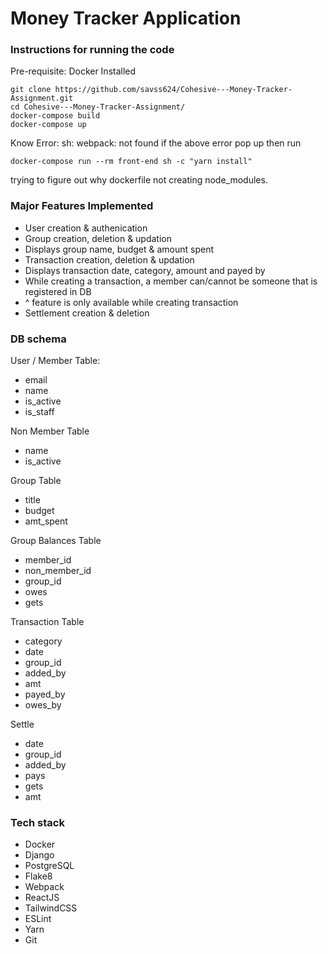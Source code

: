 # Money Tracker Application

### Instructions for running the code

Pre-requisite: Docker Installed

```
git clone https://github.com/savss624/Cohesive---Money-Tracker-Assignment.git
cd Cohesive---Money-Tracker-Assignment/
docker-compose build
docker-compose up
```

Know Error: sh: webpack: not found
if the above error pop up then run
```
docker-compose run --rm front-end sh -c "yarn install"
```
trying to figure out why dockerfile not creating node_modules.

### Major Features Implemented

- User creation & authenication
- Group creation, deletion & updation
- Displays group name, budget & amount spent
- Transaction creation, deletion & updation
- Displays transaction date, category, amount and payed by
- While creating a transaction, a member can/cannot be someone that is registered in DB
- ^ feature is only available while creating transaction
- Settlement creation & deletion

### DB schema

User / Member Table:

- email
- name
- is_active
- is_staff

Non Member Table

- name
- is_active

Group Table

- title
- budget
- amt_spent

Group Balances Table

- member_id
- non_member_id
- group_id
- owes
- gets

Transaction Table

- category
- date
- group_id
- added_by
- amt
- payed_by
- owes_by

Settle

- date
- group_id
- added_by
- pays
- gets
- amt

### Tech stack

- Docker
- Django
- PostgreSQL
- Flake8
- Webpack
- ReactJS
- TailwindCSS
- ESLint
- Yarn
- Git
